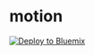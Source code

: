 # motion


[![Deploy to Bluemix](https://bluemix.net/deploy/button.png)](https://bluemix.net/deploy?repository=https://github.com/ankit13sharma95/motion)
